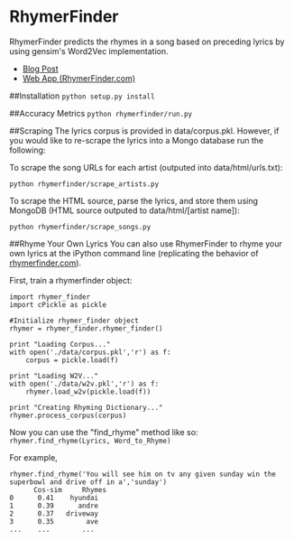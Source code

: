# RhymerFinder
RhymerFinder predicts the rhymes in a song based on preceding lyrics by using gensim's Word2Vec implementation.

* [Blog Post](http://johnchuckcase.com/rhymerfinder/) 
* [Web App (RhymerFinder.com)](http://rhymerfinder.com/)

##Installation
`python setup.py install`

##Accuracy Metrics
`python rhymerfinder/run.py`

##Scraping
The lyrics corpus is provided in data/corpus.pkl.
However, if you would like to re-scrape the lyrics into a Mongo database run the following:

To scrape the song URLs for each artist (outputed into data/html/urls.txt):

```python rhymerfinder/scrape_artists.py```

To scrape the HTML source, parse the lyrics, and store them using MongoDB (HTML source outputed to data/html/[artist name]):

```python rhymerfinder/scrape_songs.py```

##Rhyme Your Own Lyrics
You can also use RhymerFinder to rhyme your own lyrics at the iPython command line (replicating the behavior of [rhymerfinder.com](https://www.rhymerfinder.com)).

First, train a rhymerfinder object:
```
import rhymer_finder
import cPickle as pickle

#Initialize rhymer_finder object
rhymer = rhymer_finder.rhymer_finder()

print "Loading Corpus..."
with open('./data/corpus.pkl','r') as f:
    corpus = pickle.load(f)

print "Loading W2V..."
with open('./data/w2v.pkl','r') as f:
    rhymer.load_w2v(pickle.load(f))

print "Creating Rhyming Dictionary..."
rhymer.process_corpus(corpus)
```
Now you can use the "find_rhyme" method like so:
```rhymer.find_rhyme(Lyrics, Word_to_Rhyme)```

For example,
```
rhymer.find_rhyme('You will see him on tv any given sunday win the superbowl and drive off in a','sunday')
      Cos-sim     Rhymes
0      0.41    hyundai
1      0.39      andre
2      0.37   driveway
3      0.35        ave
...    ...        ...
```
